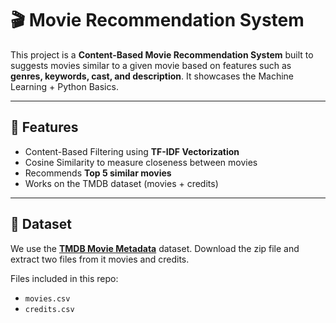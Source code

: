# 🎬 Movie Recommendation System

This project is a **Content-Based Movie Recommendation System** built to suggests movies similar to a given movie based on features such as **genres, keywords, cast, and description**. It showcases the Machine Learning + Python Basics.

---

## 🚀 Features
- Content-Based Filtering using **TF-IDF Vectorization**
- Cosine Similarity to measure closeness between movies
- Recommends **Top 5 similar movies**
- Works on the TMDB dataset (movies + credits)

---

## 📂 Dataset
We use the **[TMDB Movie Metadata](https://www.kaggle.com/datasets/tmdb/tmdb-movie-metadata)** dataset. Download the zip file and extract two files from it movies and credits.

Files included in this repo:
- `movies.csv`
- `credits.csv`


